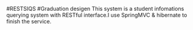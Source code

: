 #RESTSIQS
#Graduation desigen
This system is a student infomations querying system with RESTful interface.I use SpringMVC & hibernate to finish the service. 